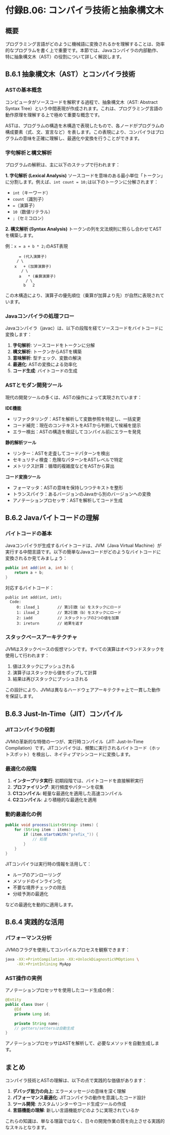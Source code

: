 # 付録B.06: コンパイラ技術と抽象構文木

## 概要

プログラミング言語がどのように機械語に変換されるかを理解することは、効率的なプログラムを書く上で重要です。本節では、Javaコンパイラの内部動作、特に抽象構文木（AST）の役割について詳しく解説します。

## B.6.1 抽象構文木（AST）とコンパイラ技術

### ASTの基本概念

コンピュータがソースコードを解釈する過程で、抽象構文木（AST: Abstract Syntax Tree）という中間表現が作成されます。これは、プログラミング言語の動作原理を理解する上で極めて重要な概念です。

ASTは、プログラムの構造を木構造で表現したもので、各ノードがプログラムの構成要素（式、文、宣言など）を表します。この表現により、コンパイラはプログラムの意味を正確に理解し、最適化や変換を行うことができます。

### 字句解析と構文解析

プログラムの解釈は、主に以下のステップで行われます：

**1. 字句解析 (Lexical Analysis)**
ソースコードを意味のある最小単位「トークン」に分割します。例えば、`int count = 10;`は以下のトークンに分解されます：
- `int`（キーワード）
- `count`（識別子）
- `=`（演算子）
- `10`（数値リテラル）
- `;`（セミコロン）

**2. 構文解析 (Syntax Analysis)**
トークンの列を文法規則に照らし合わせてASTを構築します。

例：`x = a + b * 2;`のAST表現
```
      = (代入演算子)
     / \
    x   + (加算演算子)
       / \
      a   * (乗算演算子)
         / \
        b   2
```

この木構造により、演算子の優先順位（乗算が加算より先）が自然に表現されています。

### Javaコンパイラの処理フロー

Javaコンパイラ（javac）は、以下の段階を経てソースコードをバイトコードに変換します：

1. **字句解析**: ソースコードをトークンに分解
2. **構文解析**: トークンからASTを構築
3. **意味解析**: 型チェック、変数の解決
4. **最適化**: ASTの変換による効率化
5. **コード生成**: バイトコードの生成

### ASTとモダン開発ツール

現代の開発ツールの多くは、ASTの操作によって実現されています：

**IDE機能**
- リファクタリング：ASTを解析して変数参照を特定し、一括変更
- コード補完：現在のコンテキストをASTから判断して候補を提示
- エラー検出：ASTの構造を検証してコンパイル前にエラーを発見

**静的解析ツール**
- リンター：ASTを走査してコードパターンを検出
- セキュリティ検査：危険なパターンをASTレベルで特定
- メトリクス計算：循環的複雑度などをASTから算出

**コード変換ツール**
- フォーマッタ：ASTの意味を保持しつつテキストを整形
- トランスパイラ：あるバージョンのJavaから別のバージョンへの変換
- アノテーションプロセッサ：ASTを解析してコード生成

## B.6.2 Javaバイトコードの理解

### バイトコードの基本

Javaコンパイラが生成するバイトコードは、JVM（Java Virtual Machine）が実行する中間言語です。以下の簡単なJavaコードがどのようなバイトコードに変換されるか見てみましょう：

```java
public int add(int a, int b) {
    return a + b;
}
```

対応するバイトコード：
```
public int add(int, int);
  Code:
     0: iload_1        // 第1引数（a）をスタックにロード
     1: iload_2        // 第2引数（b）をスタックにロード
     2: iadd           // スタックトップの2つの値を加算
     3: ireturn        // 結果を返す
```

### スタックベースアーキテクチャ

JVMはスタックベースの仮想マシンです。すべての演算はオペランドスタックを使用して行われます：

1. 値はスタックにプッシュされる
2. 演算子はスタックから値をポップして計算
3. 結果は再びスタックにプッシュされる

この設計により、JVMは異なるハードウェアアーキテクチャ上で一貫した動作を保証します。

## B.6.3 Just-In-Time（JIT）コンパイル

### JITコンパイラの役割

JVMの革新的な特徴の一つが、実行時コンパイル（JIT: Just-In-Time Compilation）です。JITコンパイラは、頻繁に実行されるバイトコード（ホットスポット）を検出し、ネイティブマシンコードに変換します。

### 最適化の段階

1. **インタープリタ実行**: 初期段階では、バイトコードを直接解釈実行
2. **プロファイリング**: 実行頻度やパターンを収集
3. **C1コンパイル**: 軽量な最適化を適用した高速コンパイル
4. **C2コンパイル**: より積極的な最適化を適用

### 動的最適化の例

```java
public void process(List<String> items) {
    for (String item : items) {
        if (item.startsWith("prefix_")) {
            // 処理
        }
    }
}
```

JITコンパイラは実行時の情報を活用して：
- ループのアンローリング
- メソッドのインライン化
- 不要な境界チェックの除去
- 分岐予測の最適化

などの最適化を動的に適用します。

## B.6.4 実践的な活用

### パフォーマンス分析

JVMのフラグを使用してコンパイルプロセスを観察できます：

```bash
java -XX:+PrintCompilation -XX:+UnlockDiagnosticVMOptions \
     -XX:+PrintInlining MyApp
```

### AST操作の実例

アノテーションプロセッサを使用したコード生成の例：

```java
@Entity
public class User {
    @Id
    private Long id;
    
    private String name;
    // getters/settersは自動生成
}
```

アノテーションプロセッサはASTを解析して、必要なメソッドを自動生成します。

## まとめ

コンパイラ技術とASTの理解は、以下の点で実践的な価値があります：

1. **デバッグ能力の向上**: エラーメッセージの意味を深く理解
2. **パフォーマンス最適化**: JITコンパイラの動作を意識したコード設計
3. **ツール開発**: カスタムリンターやコード生成ツールの作成
4. **言語機能の理解**: 新しい言語機能がどのように実現されているか

これらの知識は、単なる理論ではなく、日々の開発作業の質を向上させる実践的なスキルとなります。